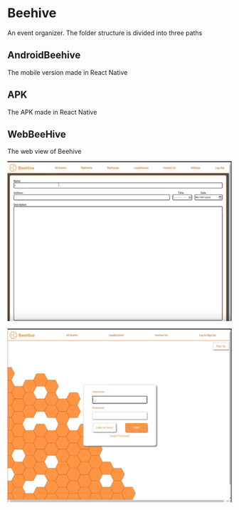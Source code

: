 # Beehive
An event organizer. The folder structure is divided into three paths

## AndroidBeehive
The mobile version made in React Native

## APK
The APK made in React Native

## WebBeeHive
The web view of Beehive

![Screenshot showing making an event](screenshot1.png)

![Screenshot showing login](screenshot2.png)
